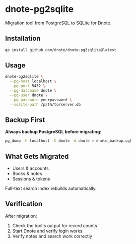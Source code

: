 # dnote-pg2sqlite

Migration tool from PostgreSQL to SQLite for Dnote.

## Installation

```bash
go install github.com/dnote/dnote-pg2sqlite@latest
```

## Usage

```bash
dnote-pg2sqlite \
  --pg-host localhost \
  --pg-port 5432 \
  --pg-database dnote \
  --pg-user dnote \
  --pg-password yourpassword \
  --sqlite-path /path/to/server.db
```

## Backup First

**Always backup PostgreSQL before migrating:**

```bash
pg_dump -h localhost -U dnote -d dnote > dnote_backup.sql
```

## What Gets Migrated

- Users & accounts
- Books & notes
- Sessions & tokens

Full-text search index rebuilds automatically.

## Verification

After migration:

1. Check the tool's output for record counts
2. Start Dnote and verify login works
3. Verify notes and search work correctly
